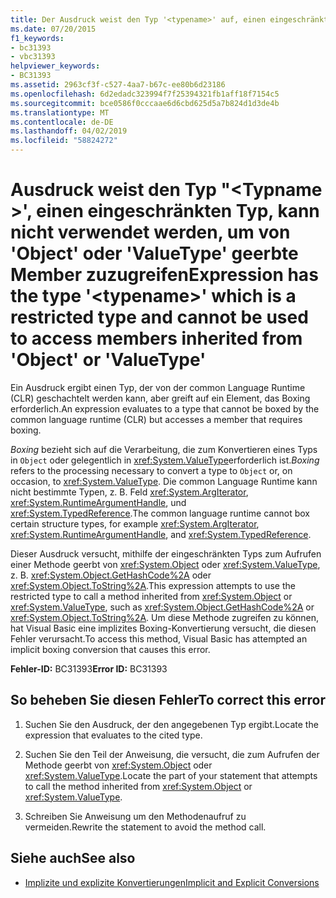 ```yaml
---
title: Der Ausdruck weist den Typ '<typename>' auf, einen eingeschränkten Typ, der nicht verwendet werden kann, um auf von 'Object' oder 'ValueType' geerbte Member zuzugreifen
ms.date: 07/20/2015
f1_keywords:
- bc31393
- vbc31393
helpviewer_keywords:
- BC31393
ms.assetid: 2963cf3f-c527-4aa7-b67c-ee80b6d23186
ms.openlocfilehash: 6d2edadc323994f7f25394321fb1aff18f7154c5
ms.sourcegitcommit: bce0586f0cccaae6d6cbd625d5a7b824d1d3de4b
ms.translationtype: MT
ms.contentlocale: de-DE
ms.lasthandoff: 04/02/2019
ms.locfileid: "58824272"
---
```

# <a name="expression-has-the-type-typename-which-is-a-restricted-type-and-cannot-be-used-to-access-members-inherited-from-object-or-valuetype"></a><span data-ttu-id="d5e08-102">Ausdruck weist den Typ "\<Typname >', einen eingeschränkten Typ, kann nicht verwendet werden, um von 'Object' oder 'ValueType' geerbte Member zuzugreifen</span><span class="sxs-lookup"><span data-stu-id="d5e08-102">Expression has the type '\<typename>' which is a restricted type and cannot be used to access members inherited from 'Object' or 'ValueType'</span></span>
<span data-ttu-id="d5e08-103">Ein Ausdruck ergibt einen Typ, der von der common Language Runtime (CLR) geschachtelt werden kann, aber greift auf ein Element, das Boxing erforderlich.</span><span class="sxs-lookup"><span data-stu-id="d5e08-103">An expression evaluates to a type that cannot be boxed by the common language runtime (CLR) but accesses a member that requires boxing.</span></span>  
  
 <span data-ttu-id="d5e08-104">*Boxing* bezieht sich auf die Verarbeitung, die zum Konvertieren eines Typs in `Object` oder gelegentlich in <xref:System.ValueType>erforderlich ist.</span><span class="sxs-lookup"><span data-stu-id="d5e08-104">*Boxing* refers to the processing necessary to convert a type to `Object` or, on occasion, to <xref:System.ValueType>.</span></span> <span data-ttu-id="d5e08-105">Die common Language Runtime kann nicht bestimmte Typen, z. B. Feld <xref:System.ArgIterator>, <xref:System.RuntimeArgumentHandle>, und <xref:System.TypedReference>.</span><span class="sxs-lookup"><span data-stu-id="d5e08-105">The common language runtime cannot box certain structure types, for example <xref:System.ArgIterator>, <xref:System.RuntimeArgumentHandle>, and <xref:System.TypedReference>.</span></span>  
  
 <span data-ttu-id="d5e08-106">Dieser Ausdruck versucht, mithilfe der eingeschränkten Typs zum Aufrufen einer Methode geerbt von <xref:System.Object> oder <xref:System.ValueType>, z. B. <xref:System.Object.GetHashCode%2A> oder <xref:System.Object.ToString%2A>.</span><span class="sxs-lookup"><span data-stu-id="d5e08-106">This expression attempts to use the restricted type to call a method inherited from <xref:System.Object> or <xref:System.ValueType>, such as <xref:System.Object.GetHashCode%2A> or <xref:System.Object.ToString%2A>.</span></span> <span data-ttu-id="d5e08-107">Um diese Methode zugreifen zu können, hat Visual Basic eine implizites Boxing-Konvertierung versucht, die diesen Fehler verursacht.</span><span class="sxs-lookup"><span data-stu-id="d5e08-107">To access this method, Visual Basic has attempted an implicit boxing conversion that causes this error.</span></span>  
  
 <span data-ttu-id="d5e08-108">**Fehler-ID:** BC31393</span><span class="sxs-lookup"><span data-stu-id="d5e08-108">**Error ID:** BC31393</span></span>  
  
## <a name="to-correct-this-error"></a><span data-ttu-id="d5e08-109">So beheben Sie diesen Fehler</span><span class="sxs-lookup"><span data-stu-id="d5e08-109">To correct this error</span></span>  
  
1.  <span data-ttu-id="d5e08-110">Suchen Sie den Ausdruck, der den angegebenen Typ ergibt.</span><span class="sxs-lookup"><span data-stu-id="d5e08-110">Locate the expression that evaluates to the cited type.</span></span>  
  
2.  <span data-ttu-id="d5e08-111">Suchen Sie den Teil der Anweisung, die versucht, die zum Aufrufen der Methode geerbt von <xref:System.Object> oder <xref:System.ValueType>.</span><span class="sxs-lookup"><span data-stu-id="d5e08-111">Locate the part of your statement that attempts to call the method inherited from <xref:System.Object> or <xref:System.ValueType>.</span></span>  
  
3.  <span data-ttu-id="d5e08-112">Schreiben Sie Anweisung um den Methodenaufruf zu vermeiden.</span><span class="sxs-lookup"><span data-stu-id="d5e08-112">Rewrite the statement to avoid the method call.</span></span>  
  
## <a name="see-also"></a><span data-ttu-id="d5e08-113">Siehe auch</span><span class="sxs-lookup"><span data-stu-id="d5e08-113">See also</span></span>

- [<span data-ttu-id="d5e08-114">Implizite und explizite Konvertierungen</span><span class="sxs-lookup"><span data-stu-id="d5e08-114">Implicit and Explicit Conversions</span></span>](../../../visual-basic/programming-guide/language-features/data-types/implicit-and-explicit-conversions.md)
